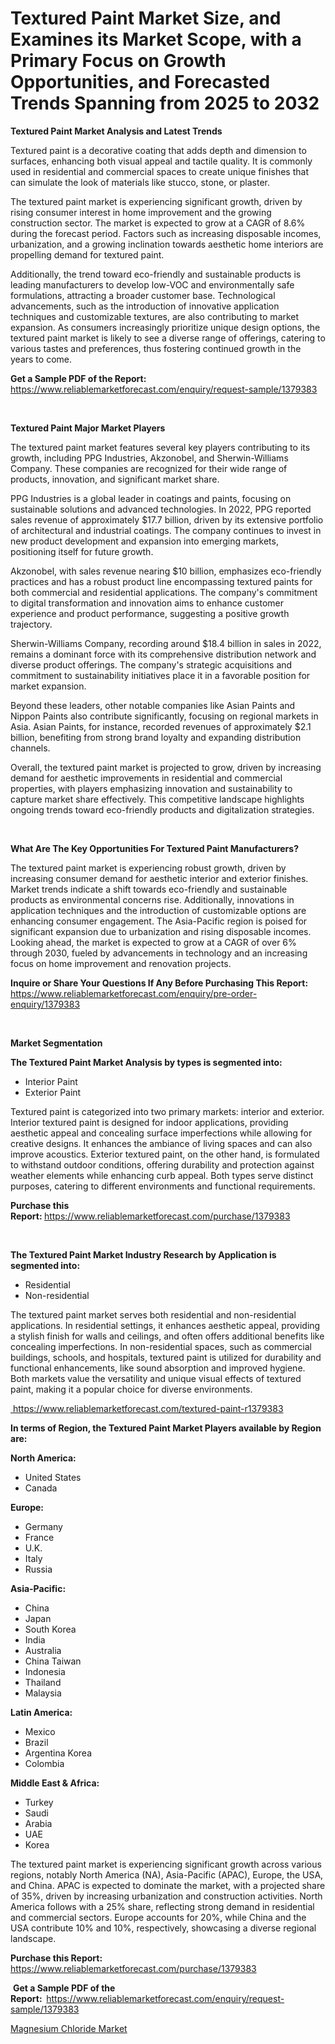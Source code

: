<p><h1>Textured Paint Market Size, and Examines its Market Scope, with a Primary Focus on Growth Opportunities, and Forecasted Trends Spanning from 2025 to 2032</h1></p><p><strong>Textured Paint Market Analysis and Latest Trends</strong></p>
<p><p>Textured paint is a decorative coating that adds depth and dimension to surfaces, enhancing both visual appeal and tactile quality. It is commonly used in residential and commercial spaces to create unique finishes that can simulate the look of materials like stucco, stone, or plaster.</p><p>The textured paint market is experiencing significant growth, driven by rising consumer interest in home improvement and the growing construction sector. The market is expected to grow at a CAGR of 8.6% during the forecast period. Factors such as increasing disposable incomes, urbanization, and a growing inclination towards aesthetic home interiors are propelling demand for textured paint.</p><p>Additionally, the trend toward eco-friendly and sustainable products is leading manufacturers to develop low-VOC and environmentally safe formulations, attracting a broader customer base. Technological advancements, such as the introduction of innovative application techniques and customizable textures, are also contributing to market expansion. As consumers increasingly prioritize unique design options, the textured paint market is likely to see a diverse range of offerings, catering to various tastes and preferences, thus fostering continued growth in the years to come.</p></p>
<p><strong>Get a Sample PDF of the Report:&nbsp;</strong> <a href="https://www.reliablemarketforecast.com/enquiry/request-sample/1379383?utm_campaign=3310&utm_medium=2&utm_source=Github&utm_content=ia&utm_term=31032025&utm_id=textured-paint">https://www.reliablemarketforecast.com/enquiry/request-sample/1379383</a></p>
<p>&nbsp;</p>
<p><strong>Textured Paint Major Market Players</strong></p>
<p><p>The textured paint market features several key players contributing to its growth, including PPG Industries, Akzonobel, and Sherwin-Williams Company. These companies are recognized for their wide range of products, innovation, and significant market share.</p><p>PPG Industries is a global leader in coatings and paints, focusing on sustainable solutions and advanced technologies. In 2022, PPG reported sales revenue of approximately $17.7 billion, driven by its extensive portfolio of architectural and industrial coatings. The company continues to invest in new product development and expansion into emerging markets, positioning itself for future growth.</p><p>Akzonobel, with sales revenue nearing $10 billion, emphasizes eco-friendly practices and has a robust product line encompassing textured paints for both commercial and residential applications. The company's commitment to digital transformation and innovation aims to enhance customer experience and product performance, suggesting a positive growth trajectory.</p><p>Sherwin-Williams Company, recording around $18.4 billion in sales in 2022, remains a dominant force with its comprehensive distribution network and diverse product offerings. The company's strategic acquisitions and commitment to sustainability initiatives place it in a favorable position for market expansion.</p><p>Beyond these leaders, other notable companies like Asian Paints and Nippon Paints also contribute significantly, focusing on regional markets in Asia. Asian Paints, for instance, recorded revenues of approximately $2.1 billion, benefiting from strong brand loyalty and expanding distribution channels.</p><p>Overall, the textured paint market is projected to grow, driven by increasing demand for aesthetic improvements in residential and commercial properties, with players emphasizing innovation and sustainability to capture market share effectively. This competitive landscape highlights ongoing trends toward eco-friendly products and digitalization strategies.</p></p>
<p>&nbsp;</p>
<p><strong>What Are The Key Opportunities For Textured Paint Manufacturers?</strong></p>
<p><p>The textured paint market is experiencing robust growth, driven by increasing consumer demand for aesthetic interior and exterior finishes. Market trends indicate a shift towards eco-friendly and sustainable products as environmental concerns rise. Additionally, innovations in application techniques and the introduction of customizable options are enhancing consumer engagement. The Asia-Pacific region is poised for significant expansion due to urbanization and rising disposable incomes. Looking ahead, the market is expected to grow at a CAGR of over 6% through 2030, fueled by advancements in technology and an increasing focus on home improvement and renovation projects.</p></p>
<p><strong>Inquire or Share Your Questions If Any Before Purchasing This Report:</strong> <a href="https://www.reliablemarketforecast.com/enquiry/pre-order-enquiry/1379383?utm_campaign=3310&utm_medium=2&utm_source=Github&utm_content=ia&utm_term=31032025&utm_id=textured-paint">https://www.reliablemarketforecast.com/enquiry/pre-order-enquiry/1379383</a></p>
<p>&nbsp;</p>
<p><strong>Market Segmentation</strong></p>
<p><strong>The Textured Paint Market Analysis by types is segmented into:</strong></p>
<p><ul><li>Interior Paint</li><li>Exterior Paint</li></ul></p>
<p><p>Textured paint is categorized into two primary markets: interior and exterior. Interior textured paint is designed for indoor applications, providing aesthetic appeal and concealing surface imperfections while allowing for creative designs. It enhances the ambiance of living spaces and can also improve acoustics. Exterior textured paint, on the other hand, is formulated to withstand outdoor conditions, offering durability and protection against weather elements while enhancing curb appeal. Both types serve distinct purposes, catering to different environments and functional requirements.</p></p>
<p><strong>Purchase this Report:&nbsp;</strong><a href="https://www.reliablemarketforecast.com/purchase/1379383?utm_campaign=3310&utm_medium=2&utm_source=Github&utm_content=ia&utm_term=31032025&utm_id=textured-paint">https://www.reliablemarketforecast.com/purchase/1379383</a></p>
<p>&nbsp;</p>
<p><strong>The Textured Paint Market Industry Research by Application is segmented into:</strong></p>
<p><ul><li>Residential</li><li>Non-residential</li></ul></p>
<p><p>The textured paint market serves both residential and non-residential applications. In residential settings, it enhances aesthetic appeal, providing a stylish finish for walls and ceilings, and often offers additional benefits like concealing imperfections. In non-residential spaces, such as commercial buildings, schools, and hospitals, textured paint is utilized for durability and functional enhancements, like sound absorption and improved hygiene. Both markets value the versatility and unique visual effects of textured paint, making it a popular choice for diverse environments.</p></p>
<p><a href="https://www.reliablemarketforecast.com/textured-paint-r1379383?utm_campaign=3310&utm_medium=2&utm_source=Github&utm_content=ia&utm_term=31032025&utm_id=textured-paint">&nbsp;https://www.reliablemarketforecast.com/textured-paint-r1379383</a></p>
<p><strong>In terms of Region, the Textured Paint Market Players available by Region are:</strong></p>
<p>
    <p> <strong> North America: </strong>
        <ul>
            <li>United States</li>
            <li>Canada</li>
        </ul>
        </p> 
    <p> <strong> Europe: </strong>
        <ul>
            <li>Germany</li>
            <li>France</li>
            <li>U.K.</li>
            <li>Italy</li>
            <li>Russia</li>
        </ul>
        </p> 
    <p> <strong> Asia-Pacific: </strong>
        <ul>
            <li>China</li>
            <li>Japan</li>
            <li>South Korea</li>
            <li>India</li>
            <li>Australia</li>
            <li>China Taiwan</li>
            <li>Indonesia</li>
            <li>Thailand</li>
            <li>Malaysia</li>
        </ul>
        </p> 
    <p> <strong> Latin America: </strong>
        <ul>
            <li>Mexico</li>
            <li>Brazil</li>
            <li>Argentina Korea</li>
            <li>Colombia</li>
        </ul>
        </p> 
    <p> <strong> Middle East & Africa: </strong>
        <ul>
            <li>Turkey</li>
            <li>Saudi</li>
            <li>Arabia</li>
            <li>UAE</li>
            <li>Korea</li>
        </ul>
    </p>
    </p>
<p><p>The textured paint market is experiencing significant growth across various regions, notably North America (NA), Asia-Pacific (APAC), Europe, the USA, and China. APAC is expected to dominate the market, with a projected share of 35%, driven by increasing urbanization and construction activities. North America follows with a 25% share, reflecting strong demand in residential and commercial sectors. Europe accounts for 20%, while China and the USA contribute 10% and 10%, respectively, showcasing a diverse regional landscape.</p></p>
<p><strong>Purchase this Report: </strong><a href="https://www.reliablemarketforecast.com/purchase/1379383?utm_campaign=3310&utm_medium=2&utm_source=Github&utm_content=ia&utm_term=31032025&utm_id=textured-paint">https://www.reliablemarketforecast.com/purchase/1379383</a></p>
<p>&nbsp;<strong>Get a Sample PDF of the Report:&nbsp;&nbsp;</strong><a href="https://www.reliablemarketforecast.com/enquiry/request-sample/1379383?utm_campaign=3310&utm_medium=2&utm_source=Github&utm_content=ia&utm_term=31032025&utm_id=textured-paint">https://www.reliablemarketforecast.com/enquiry/request-sample/1379383</a></p>
<p><strong></strong></p>
<p><p><a href="https://github.com/fraryatena85/Market-Research-Report-List-1/blob/main/magnesium-chloride-market.md?utm_campaign=3310&utm_medium=2&utm_source=Github&utm_content=ia&utm_term=31032025&utm_id=textured-paint">Magnesium Chloride Market</a></p></p>